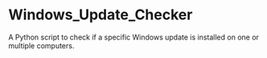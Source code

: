 # Windows_Update_Checker
A Python script to check if a specific Windows update is installed on one or multiple computers.
